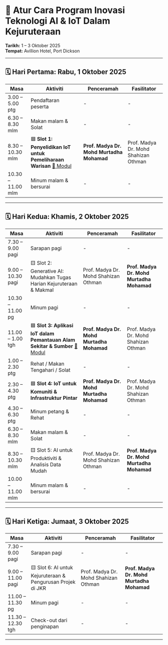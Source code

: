 
# 📅 Atur Cara Program Inovasi Teknologi AI & IoT Dalam Kejuruteraan
**Tarikh:** 1 – 3 Oktober 2025  
**Tempat:** Avillion Hotel, Port Dickson

---

## 🗓️ Hari Pertama: Rabu, 1 Oktober 2025

| Masa              | Aktiviti                                                    | Penceramah                                      | Fasilitator                                     |
|-------------------|-------------------------------------------------------------|--------------------------------------------------|--------------------------------------------------|
| 3.00 – 5.00 ptg   | Pendaftaran peserta                                         | -                                                | -                                                |
| 6.30 – 8.30 mlm   | Makan malam & Solat                                         | -                                                | -                                                |
| 8.30 – 10.30 mlm  | 🟦 **Slot 1: Penyelidikan IoT untuk Pemeliharaan Warisan** [📂 Modul](https://github.com/drMurtadha/JKRIoTAI.md/blob/main/warisan.md)| **Prof. Madya Dr. Mohd Murtadha Mohamad**        | Prof. Madya Dr. Mohd Shahizan Othman            |
| 10.30 – 11.00 mlm | Minum malam & bersurai                                      | -                                                | -                                                |

---

## 🗓️ Hari Kedua: Khamis, 2 Oktober 2025

| Masa              | Aktiviti                                                            | Penceramah                                      | Fasilitator                                     |
|-------------------|---------------------------------------------------------------------|--------------------------------------------------|--------------------------------------------------|
| 7.30 – 9.00 pagi  | Sarapan pagi                                                        | -                                                | -                                                |
| 9.00 – 10.30 pagi | 🟨 Slot 2: Generative AI: Mudahkan Tugas Harian Kejuruteraan & Makmal | Prof. Madya Dr. Mohd Shahizan Othman             | **Prof. Madya Dr. Mohd Murtadha Mohamad**       |
| 10.30 – 11.00 pg  | Minum pagi                                                          | -                                                | -                                                |
| 11.00 – 1.00 tgh  | 🟦 **Slot 3: Aplikasi IoT dalam Pemantauan Alam Sekitar & Sumber** [📂 Modul](https://github.com/drMurtadha/JKRIoTAI.md/blob/main/alamsekitar.md)| **Prof. Madya Dr. Mohd Murtadha Mohamad**        | Prof. Madya Dr. Mohd Shahizan Othman            |
| 1.00 – 2.30 ptg   | Rehat / Makan Tengahari / Solat                                     | -                                                | -                                                |
| 2.30 – 4.30 ptg   | 🟦 **Slot 4: IoT untuk Komuniti & Infrastruktur Pintar**           | **Prof. Madya Dr. Mohd Murtadha Mohamad**        | Prof. Madya Dr. Mohd Shahizan Othman            |
| 4.30 – 6.30 ptg   | Minum petang & Rehat                                                | -                                                | -                                                |
| 6.30 – 8.30 mlm   | Makan malam & Solat                                                 | -                                                | -                                                |
| 8.30 – 10.30 mlm  | 🟨 Slot 5: AI untuk Produktiviti & Analisis Data Mudah             | Prof. Madya Dr. Mohd Shahizan Othman             | **Prof. Madya Dr. Mohd Murtadha Mohamad**       |
| 10.00 – 11.00 mlm | Minum malam & bersurai                                              | -                                                | -                                                |

---

## 🗓️ Hari Ketiga: Jumaat, 3 Oktober 2025

| Masa              | Aktiviti                                                           | Penceramah                                      | Fasilitator                                     |
|-------------------|--------------------------------------------------------------------|--------------------------------------------------|--------------------------------------------------|
| 7.30 – 9.00 pagi  | Sarapan pagi                                                       | -                                                | -                                                |
| 9.00 – 11.00 pagi | 🟨 Slot 6: AI untuk Kejuruteraan & Pengurusan Projek di JKR       | Prof. Madya Dr. Mohd Shahizan Othman             | **Prof. Madya Dr. Mohd Murtadha Mohamad**       |
| 11.00 – 11.30 pg  | Minum pagi                                                         | -                                                | -                                                |
| 11.30 – 12.30 tgh | Check-out dari penginapan                                          | -                                                | -                                                |

---

